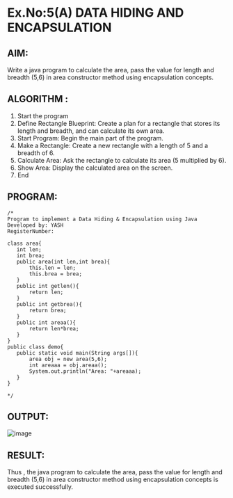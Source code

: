 # Ex.No:5(A)  DATA HIDING AND ENCAPSULATION
## AIM:
Write a java program to calculate the area, pass the value for length and breadth (5,6) in area constructor method using encapsulation concepts.

## ALGORITHM :
1.  Start the program
2.	Define Rectangle Blueprint: Create a plan for a rectangle that stores its length and breadth, and can calculate its own area.
3.	Start Program: Begin the main part of the program.
4.	Make a Rectangle: Create a new rectangle with a length of 5 and a breadth of 6.
5.	Calculate Area: Ask the rectangle to calculate its area (5 multiplied by 6).
6.	Show Area: Display the calculated area on the screen.
7.	End


## PROGRAM:
 ```
/*
Program to implement a Data Hiding & Encapsulation using Java
Developed by: YASH
RegisterNumber:

class area{
    int len;
    int brea;
    public area(int len,int brea){
        this.len = len;
        this.brea = brea;
    }
    public int getlen(){
        return len;
    }
    public int getbrea(){
        return brea;
    }
    public int areaa(){
        return len*brea;
    }
}
public class demo{
    public static void main(String args[]){
        area obj = new area(5,6);
        int areaaa = obj.areaa();
        System.out.println("Area: "+areaaa);
    }
}

*/
```

## OUTPUT:
![image](https://github.com/user-attachments/assets/8ea618b0-5624-429b-9a00-0a68b88511d0)



## RESULT:
Thus , the  java program to calculate the area, pass the value for length and breadth (5,6) in area constructor method using encapsulation concepts is executed successfully.
